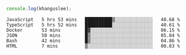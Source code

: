 ```js
console.log(khanguslee);
```

<!--START_SECTION:waka-->

```text
JavaScript   5 hrs 53 mins   ██████████▒░░░░░░░░░░░░░░   40.68 %
TypeScript   5 hrs 52 mins   ██████████░░░░░░░░░░░░░░░   40.61 %
Docker       53 mins         █▓░░░░░░░░░░░░░░░░░░░░░░░   06.15 %
JSON         50 mins         █▒░░░░░░░░░░░░░░░░░░░░░░░   05.84 %
Bash         42 mins         █▒░░░░░░░░░░░░░░░░░░░░░░░   04.86 %
HTML         7 mins          ▒░░░░░░░░░░░░░░░░░░░░░░░░   00.83 %
```

<!--END_SECTION:waka-->

<!--
**khanguslee/khanguslee** is a ✨ _special_ ✨ repository because its `README.md` (this file) appears on your GitHub profile.

Here are some ideas to get you started:

- 🔭 I’m currently working on ...
- 🌱 I’m currently learning ...
- 👯 I’m looking to collaborate on ...
- 🤔 I’m looking for help with ...
- 💬 Ask me about ...
- 📫 How to reach me: ...
- 😄 Pronouns: ...
- ⚡ Fun fact: ...
-->
